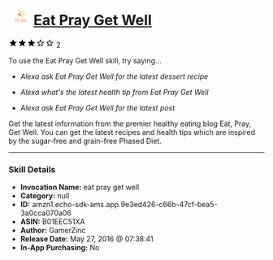# &nbsp;<img src="skill_icon" alt="Eat Pray Get Well icon" width="36"> [Eat Pray Get Well](http://alexa.amazon.com/#skills/amzn1.echo-sdk-ams.app.9e3ed426-c66b-47cf-bea5-3a0cca070a06)
![3 stars](../../images/ic_star_black_18dp_1x.png)![3 stars](../../images/ic_star_black_18dp_1x.png)![3 stars](../../images/ic_star_black_18dp_1x.png)![3 stars](../../images/ic_star_border_black_18dp_1x.png)![3 stars](../../images/ic_star_border_black_18dp_1x.png) 2

To use the Eat Pray Get Well skill, try saying...

* *Alexa ask Eat Pray Get Well for the latest dessert recipe*

* *Alexa what's the latest health tip from Eat Pray Get Well*

* *Alexa ask Eat Pray Get Well for the latest post*

Get the latest information from the premier healthy eating blog Eat, Pray, Get Well.  You can get the latest recipes and health tips which are inspired by the sugar-free and grain-free Phased Diet.

***

### Skill Details

* **Invocation Name:** eat pray get well
* **Category:** null
* **ID:** amzn1.echo-sdk-ams.app.9e3ed426-c66b-47cf-bea5-3a0cca070a06
* **ASIN:** B01EEC51XA
* **Author:** GamerZinc
* **Release Date:** May 27, 2016 @ 07:38:41
* **In-App Purchasing:** No
